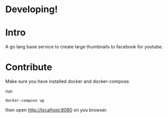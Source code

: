 # Developing!

# Intro
A go lang base service to create large thumbnails to facebook for youtube.

# Contribute

Make sure you have installed docker and docker-compose.

run
```
docker-compose up
```

then open <http://localhost:8080> on you browser.
